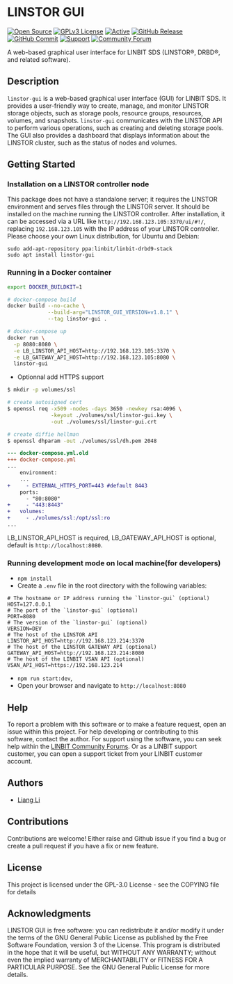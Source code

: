 # LINSTOR GUI

[![Open Source](https://img.shields.io/badge/Open-Source-brightgreen)](https://opensource.org/) [![GPLv3 License](https://img.shields.io/badge/License-GPL%20v3-brightgreen.svg)](https://opensource.org/licenses/) [![Active](http://img.shields.io/badge/Status-Active-green.svg)](https://linbit.com/linstor) [![GitHub Release](https://img.shields.io/github/release/linbit/linstor-gui.svg?style=flat)](https://github.com/LINBIT/linstor-gui) [![GitHub Commit](https://img.shields.io/github/commit-activity/y/linbit/linstor-gui)](https://github.com/LINBIT/linstor-gui) [![Support](https://img.shields.io/badge/-Enterprise%20Support-f78f22)](https://www.linbit.com/support/) [![Community Forum](https://img.shields.io/badge/-Community%20Forum-1d2a3a)](https://forums.linbit.com/c/linstor/6)

A web-based graphical user interface for LINBIT SDS (LINSTOR&reg;, DRBD&reg;, and related software).

## Description

`linstor-gui` is a web-based graphical user interface (GUI) for LINBIT SDS.
It provides a user-friendly way to create, manage, and monitor LINSTOR storage objects, such as storage pools, resource groups, resources, volumes, and snapshots.
`linstor-gui` communicates with the LINSTOR API to perform various operations, such as creating and deleting storage pools.
The GUI also provides a dashboard that displays information about the LINSTOR cluster, such as the status of nodes and volumes.

## Getting Started

### Installation on a LINSTOR controller node

This package does not have a standalone server; it requires the LINSTOR environment and serves files through the LINSTOR server. It should be installed on the machine running the LINSTOR controller. After installation, it can be accessed via a URL like `http://192.168.123.105:3370/ui/#!/`, replacing `192.168.123.105` with the IP address of your LINSTOR controller. Please choose your own Linux distribution, for Ubuntu and Debian:

```
sudo add-apt-repository ppa:linbit/linbit-drbd9-stack
sudo apt install linstor-gui
```

### Running in a Docker container

```bash
export DOCKER_BUILDKIT=1

# docker-compose build
docker build --no-cache \
             --build-arg="LINSTOR_GUI_VERSION=v1.8.1" \
             --tag linstor-gui .

# docker-compose up
docker run \
  -p 8080:8080 \
  -e LB_LINSTOR_API_HOST=http://192.168.123.105:3370 \
  -e LB_GATEWAY_API_HOST=http://192.168.123.105:8080 \
  linstor-gui
```

* Optionnal add HTTPS support

```bash
$ mkdir -p volumes/ssl

# create autosigned cert
$ openssl req -x509 -nodes -days 3650 -newkey rsa:4096 \
              -keyout ./volumes/ssl/linstor-gui.key \
              -out ./volumes/ssl/linstor-gui.crt

# create diffie hellman
$ openssl dhparam -out ./volumes/ssl/dh.pem 2048
```

```diff
--- docker-compose.yml.old
+++ docker-compose.yml
...
    environment:
    ...
+     - EXTERNAL_HTTPS_PORT=443 #default 8443
    ports:
      - "80:8080"
+     - "443:8443"
+   volumes:
+     - ./volumes/ssl:/opt/ssl:ro
...
```

LB_LINSTOR_API_HOST is required, LB_GATEWAY_API_HOST is optional, default is `http://localhost:8080`.

### Running development mode on local machine(for developers)

- `npm install`
- Create a `.env` file in the root directory with the following variables:

```
# The hostname or IP address running the `linstor-gui` (optional)
HOST=127.0.0.1
# The port of the `linstor-gui` (optional)
PORT=8080
# The version of the `linstor-gui` (optional)
VERSION=DEV
# The host of the LINSTOR API
LINSTOR_API_HOST=http://192.168.123.214:3370
# The host of the LINSTOR GATEWAY API (optional)
GATEWAY_API_HOST=http://192.168.123.214:8080
# The host of the LINBIT VSAN API (optional)
VSAN_API_HOST=https://192.168.123.214
```

- `npm run start:dev`,
- Open your browser and navigate to `http://localhost:8080`

## Help

To report a problem with this software or to make a feature request, open an issue within this project.
For help developing or contributing to this software, contact the author.
For support using the software, you can seek help within the [LINBIT Community Forums](https://forums.linbit.com/).
Or as a LINBIT support customer, you can open a support ticket from your LINBIT customer account.

## Authors

- [Liang Li](mailto:liang.li@linbit.com)

## Contributions

Contributions are welcome! Either raise and Github issue if you find a bug or create a pull request if you have a fix or new feature.

## License

This project is licensed under the GPL-3.0 License - see the COPYING file for details

## Acknowledgments

LINSTOR GUI is free software: you can redistribute it and/or modify it under the terms of the GNU General Public License as published by the Free Software Foundation, version 3 of the License. This program is distributed in the hope that it will be useful, but WITHOUT ANY WARRANTY; without even the implied warranty of MERCHANTABILITY or FITNESS FOR A PARTICULAR PURPOSE. See the GNU General Public License for more details.
